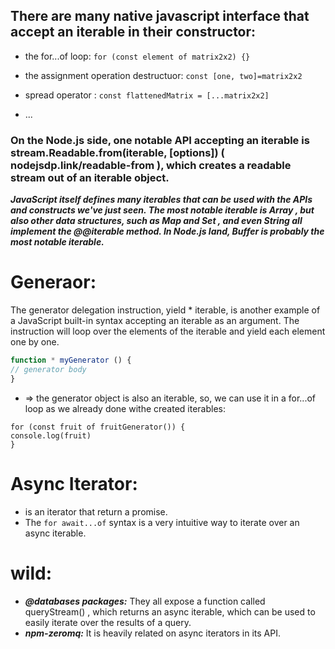 ## There are many native javascript interface that accept an iterable in their constructor:

- the for...of loop: `for (const element of matrix2x2) {}`

- the assignment operation destructuor: `const [one, two]=matrix2x2`
- spread operator : `const flattenedMatrix = [...matrix2x2]`
- ...

### On the Node.js side, one notable API accepting an iterable is stream.Readable.from(iterable, [options]) ( nodejsdp.link/readable-from ), which creates a readable stream out of an iterable object.

**_JavaScript itself defines many iterables that can be used with the APIs and constructs
we've just seen. The most notable iterable is Array , but also other data structures,
such as Map and Set , and even String all implement the @@iterable method. In
Node.js land, Buffer is probably the most notable iterable._**

# Generaor:

The generator delegation instruction, yield \* iterable,
is another example of a JavaScript built-in syntax accepting
an iterable as an argument. The instruction will loop over the
elements of the iterable and yield each element one by one.

```Javascript
function * myGenerator () {
// generator body
}
```

- => the generator object is also an iterable, so, we can use it in a for...of loop as we already done withe created iterables:

```JS
for (const fruit of fruitGenerator()) {
console.log(fruit)
}
```

# Async Iterator:

- is an iterator that return a promise.
- The `for await...of` syntax is a very intuitive way to iterate over an
  async iterable.

# wild:

- **_@databases packages:_**
  They all expose a function called queryStream() , which returns an async iterable,
  which can be used to easily iterate over the results of a query.
- **_npm-zeromq:_**
  It is heavily related on async iterators in its API.
